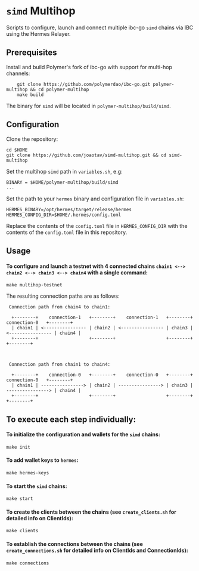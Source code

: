 # `simd` Multihop
Scripts to configure, launch and connect multiple ibc-go `simd` chains via IBC using the Hermes Relayer.

## Prerequisites
 Install and build Polymer's fork of ibc-go with support for multi-hop channels:
```
    git clone https://github.com/polymerdao/ibc-go.git polymer-multihop && cd polymer-multihop
    make build
```
The binary for `simd` will be located in `polymer-multihop/build/simd`.

## Configuration

Clone the repository:

```
cd $HOME
git clone https://github.com/joaotav/simd-multihop.git && cd simd-multihop
```

Set the multihop `simd` path in `variables.sh`, e.g:

```
BINARY = $HOME/polymer-multihop/build/simd
...
```

Set the path to your `hermes` binary and configuration file in `variables.sh`:
```
HERMES_BINARY=/opt/hermes/target/release/hermes
HERMES_CONFIG_DIR=$HOME/.hermes/config.toml 
```

Replace the contents of the `config.toml` file in `HERMES_CONFIG_DIR` with the contents of the `config.toml` file in this repository.

## Usage

#### To configure and launch a testnet with 4 connected chains `chain1 <--> chain2 <--> chain3 <--> chain4` with a single command:

```
make multihop-testnet
```

The resulting connection paths are as follows:

```
 Connection path from chain4 to chain1: 

  +--------+    connection-1   +--------+    connection-1   +--------+    connection-0   +--------+
  | chain1 | <---------------- | chain2 | <---------------- | chain3 | <---------------- | chain4 |
  +--------+                   +--------+                   +--------+                   +--------+

 

 Connection path from chain1 to chain4: 

  +--------+    connection-0   +--------+    connection-0   +--------+    connection-0   +--------+
  | chain1 | ----------------> | chain2 | ----------------> | chain3 | ----------------> | chain4 |
  +--------+                   +--------+                   +--------+                   +--------+

```
## To execute each step individually:

#### To initialize the configuration and wallets for the `simd` chains:

```
make init
```

#### To add wallet keys to `hermes`:
```
make hermes-keys
```

#### To start the `simd` chains:

```
make start
```

#### To create the clients between the chains (see `create_clients.sh` for detailed info on ClientIds):

```
make clients
```

#### To establish the connections between the chains (see `create_connections.sh` for detailed info on ClientIds and ConnectionIds):

```
make connections
```







